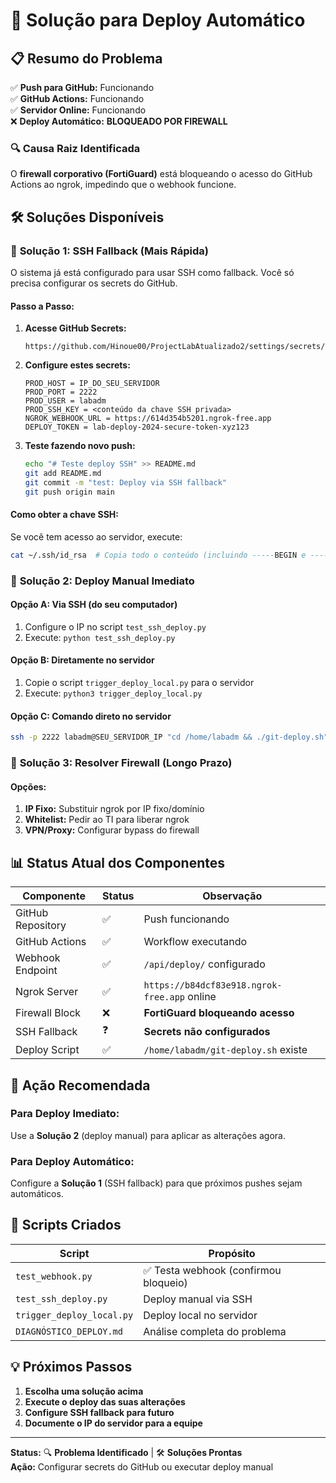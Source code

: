 # 🚀 Solução para Deploy Automático

## 📋 Resumo do Problema

✅ **Push para GitHub:** Funcionando  
✅ **GitHub Actions:** Funcionando  
✅ **Servidor Online:** Funcionando  
❌ **Deploy Automático:** **BLOQUEADO POR FIREWALL**

### 🔍 Causa Raiz Identificada
O **firewall corporativo (FortiGuard)** está bloqueando o acesso do GitHub Actions ao ngrok, impedindo que o webhook funcione.

## 🛠️ Soluções Disponíveis

### 🎯 **Solução 1: SSH Fallback (Mais Rápida)**

O sistema já está configurado para usar SSH como fallback. Você só precisa configurar os secrets do GitHub.

#### **Passo a Passo:**

1. **Acesse GitHub Secrets:**
   ```
   https://github.com/Hinoue00/ProjectLabAtualizado2/settings/secrets/actions
   ```

2. **Configure estes secrets:**
   ```
   PROD_HOST = IP_DO_SEU_SERVIDOR
   PROD_PORT = 2222
   PROD_USER = labadm
   PROD_SSH_KEY = <conteúdo da chave SSH privada>
   NGROK_WEBHOOK_URL = https://614d354b5201.ngrok-free.app
   DEPLOY_TOKEN = lab-deploy-2024-secure-token-xyz123
   ```

3. **Teste fazendo novo push:**
   ```bash
   echo "# Teste deploy SSH" >> README.md
   git add README.md
   git commit -m "test: Deploy via SSH fallback"  
   git push origin main
   ```

#### **Como obter a chave SSH:**
Se você tem acesso ao servidor, execute:
```bash
cat ~/.ssh/id_rsa  # Copia todo o conteúdo (incluindo -----BEGIN e -----END)
```

### 🎯 **Solução 2: Deploy Manual Imediato**

#### **Opção A: Via SSH (do seu computador)**
1. Configure o IP no script `test_ssh_deploy.py`
2. Execute: `python test_ssh_deploy.py`

#### **Opção B: Diretamente no servidor**
1. Copie o script `trigger_deploy_local.py` para o servidor
2. Execute: `python3 trigger_deploy_local.py`

#### **Opção C: Comando direto no servidor**
```bash
ssh -p 2222 labadm@SEU_SERVIDOR_IP "cd /home/labadm && ./git-deploy.sh"
```

### 🎯 **Solução 3: Resolver Firewall (Longo Prazo)**

#### **Opções:**
1. **IP Fixo:** Substituir ngrok por IP fixo/domínio
2. **Whitelist:** Pedir ao TI para liberar ngrok
3. **VPN/Proxy:** Configurar bypass do firewall

## 📊 **Status Atual dos Componentes**

| Componente | Status | Observação |
|------------|--------|------------|
| GitHub Repository | ✅ | Push funcionando |
| GitHub Actions | ✅ | Workflow executando |
| Webhook Endpoint | ✅ | `/api/deploy/` configurado |
| Ngrok Server | ✅ | `https://b84dcf83e918.ngrok-free.app` online |
| Firewall Block | ❌ | **FortiGuard bloqueando acesso** |
| SSH Fallback | ❓ | **Secrets não configurados** |
| Deploy Script | ✅ | `/home/labadm/git-deploy.sh` existe |

## 🚨 **Ação Recomendada**

### **Para Deploy Imediato:**
Use a **Solução 2** (deploy manual) para aplicar as alterações agora.

### **Para Deploy Automático:**
Configure a **Solução 1** (SSH fallback) para que próximos pushes sejam automáticos.

## 📁 **Scripts Criados**

| Script | Propósito |
|--------|-----------|
| `test_webhook.py` | ✅ Testa webhook (confirmou bloqueio) |
| `test_ssh_deploy.py` | Deploy manual via SSH |
| `trigger_deploy_local.py` | Deploy local no servidor |
| `DIAGNÓSTICO_DEPLOY.md` | Análise completa do problema |

## 💡 **Próximos Passos**

1. **Escolha uma solução acima**
2. **Execute o deploy das suas alterações**
3. **Configure SSH fallback para futuro**
4. **Documente o IP do servidor para a equipe**

---

**Status:** 🔍 **Problema Identificado** | 🛠️ **Soluções Prontas**  
**Ação:** Configurar secrets do GitHub ou executar deploy manual